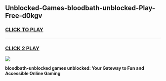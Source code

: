
## Unblocked-Games-bloodbath-unblocked-Play-Free-d0kgv
<h3>
<a href="https://premium76.site?title=bloodbath-unblocked&ref=10A">CLICK TO PLAY</a></h3>
<hr>

<h3>
<a href="https://premium76.site?title=bloodbath-unblocked&ref=10A">CLICK 2 PLAY</a>
  
</h3>

<a href="https://premium76.site?title=bloodbath-unblocked&ref=10A"><img src="https://clearcache.store/games.png"></a>


**bloodbath-unblocked games unblocked: Your Gateway to Fun and Accessible Online Gaming**
